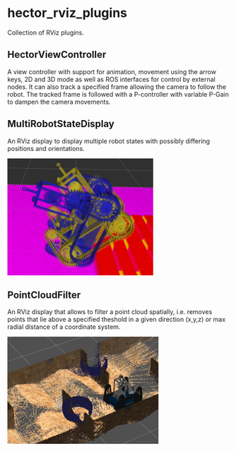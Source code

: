 # hector_rviz_plugins
Collection of RViz plugins.

## HectorViewController
A view controller with support for animation, movement using the arrow keys, 2D and 3D mode as well as ROS interfaces for control by external nodes.
It can also track a specified frame allowing the camera to follow the robot.
The tracked frame is followed with a P-controller with variable P-Gain to dampen the camera movements.

## MultiRobotStateDisplay
An RViz display to display multiple robot states with possibly differing positions and orientations.

![Two robot states with different poses](multi_robot_state_display.png)

## PointCloudFilter
An RViz display that allows to filter a point cloud spatially, i.e. removes points that lie above a specified theshold in a given direction (x,y,z) or max radial distance of a coordinate system.

![Filtering points with too big z-values](point_cloud_filter_display.png)
